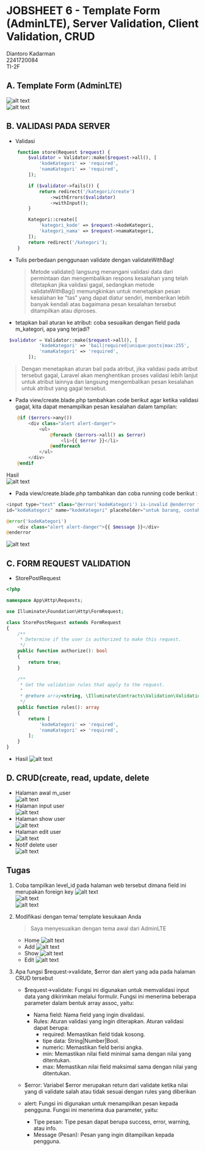# JOBSHEET 6 - Template Form (AdminLTE), Server Validation, Client Validation, CRUD

Diantoro Kadarman <br>
2241720084 <br>
TI-2F

## A. Template Form (AdminLTE)

![alt text](./public/ss/js6.png)<br>
![alt text](./public/ss/js6.1.png)<br>

## B. VALIDASI PADA SERVER

-   Validasi <br>

```php
    function store(Request $request) {
        $validator = Validator::make($request->all(), [
            'kodeKategori' => 'required',
            'namaKategori' => 'required',
        ]);

        if ($validator->fails()) {
            return redirect('/kategori/create')
                ->withErrors($validator)
                ->withInput();
        }

        Kategori::create([
            'kategori_kode' => $request->kodeKategori,
            'kategori_nama' => $request->namaKategori,
        ]);
        return redirect('/kategori');
    }
```

-   Tulis perbedaan penggunaan validate dengan validateWithBag!

    > Metode validate() langsung menangani validasi data dari permintaan dan mengembalikan respons kesalahan yang telah ditetapkan jika validasi gagal, sedangkan metode validateWithBag() memungkinkan untuk menetapkan pesan kesalahan ke "tas" yang dapat diatur sendiri, memberikan lebih banyak kendali atas bagaimana pesan kesalahan tersebut ditampilkan atau diproses.

-   tetapkan bail aturan ke atribut: coba sesuaikan dengan field pada m_kategori, apa yang terjadi?

```php
 $validator = Validator::make($request->all(), [
            'kodeKategori' => 'bail|required|unique:posts|max:255',
            'namaKategori' => 'required',
        ]);
```

> Dengan menetapkan aturan bail pada atribut, jika validasi pada atribut tersebut gagal, Laravel akan menghentikan proses validasi lebih lanjut untuk atribut lainnya dan langsung mengembalikan pesan kesalahan untuk atribut yang gagal tersebut.

-   Pada view/create.blade.php tambahkan code berikut agar ketika validasi gagal, kita
    dapat menampilkan pesan kesalahan dalam tampilan: <br>

```php
    @if ($errors->any())
        <div class="alert alert-danger">
            <ul>
                @foreach ($errors->all() as $error)
                    <li>{{ $error }}</li>
                @endforeach
            </ul>
        </div>
    @endif
```

Hasil <br>
![alt text](./public/ss/js6.3.png) <br>

-   Pada view/create.blade.php tambahkan dan coba running code berikut :<br>

```php
<input type="text" class="@error('kodeKategori') is-invalid @enderror form-control"
id="kodeKategori" name="kodeKategori" placeholder="untuk barang, contoh : AOC0">

@error('kodeKategori')
    <div class="alert alert-danger">{{ $message }}</div>
@enderror
```

![alt text](./public/ss/js6.5.png)<br>

## C. FORM REQUEST VALIDATION

-   StorePostRequest

```php
<?php

namespace App\Http\Requests;

use Illuminate\Foundation\Http\FormRequest;

class StorePostRequest extends FormRequest
{
    /**
     * Determine if the user is authorized to make this request.
     */
    public function authorize(): bool
    {
        return true;
    }

    /**
     * Get the validation rules that apply to the request.
     *
     * @return array<string, \Illuminate\Contracts\Validation\ValidationRule|array<mixed>|string>
     */
    public function rules(): array
    {
        return [
            'kodeKategori' => 'required',
            'namaKategori' => 'required',
        ];
    }
}
```

-   Hasil
    ![alt text](./public/ss/form.png)<br>

## D. CRUD(create, read, update, delete

-   Halaman awal m_user<br>
    ![alt text](./public/ss/m_user.png)
-   Halaman input user<br>
    ![alt text](./public/ss/inputUser.png)
-   Halaman show user<br>
    ![alt text](./public/ss/showUser.png)
-   Halaman edit user<br>
    ![alt text](./public/ss/editUser.png)
-   Notif delete user<br>
    ![alt text](./public/ss/destroyUser.png)

## Tugas

1. Coba tampilkan level_id pada halaman web tersebut dimana field ini merupakan foreign key
   ![alt text](./public/ss/61.png)<br>
   ![alt text](./public/ss/61.1.png)<br>
   ![alt text](./public/ss/61.2.png)<br>
2. Modifikasi dengan tema/ template kesukaan Anda

   > Saya menyesuaikan dengan tema awal dari AdminLTE

    - Home
      ![alt text](./public/ss/usr1.png)
    - Add
      ![alt text](./public/ss/addusr.png)
    - Show
      ![alt text](./public/ss/show.png)
    - Edit
      ![alt text](./public/ss/editusr.png)

3. Apa fungsi $request->validate, $error dan alert yang ada pada halaman CRUD tersebut

    - $request->validate:
      Fungsi ini digunakan untuk memvalidasi input data yang dikirimkan melalui formulir. Fungsi ini menerima beberapa parameter dalam bentuk array assoc, yaitu:

        - Nama field: Nama field yang ingin divalidasi.
        - Rules: Aturan validasi yang ingin diterapkan. Aturan validasi dapat berupa:
            - required: Memastikan field tidak kosong.
            - tipe data: String|Number|Bool.
            - numeric: Memastikan field berisi angka.
            - min: Memastikan nilai field minimal sama dengan nilai yang ditentukan.
            - max: Memastikan nilai field maksimal sama dengan nilai yang ditentukan.

    - $error:
      Variabel $error merupakan return dari validate ketika nilai yang di validate salah atau tidak sesuai dengan rules yang diberikan
    - alert:
      Fungsi ini digunakan untuk menampilkan pesan kepada pengguna. Fungsi ini menerima dua parameter, yaitu:
        - Tipe pesan: Tipe pesan dapat berupa success, error, warning, atau info.
        - Message (Pesan): Pesan yang ingin ditampilkan kepada pengguna.
